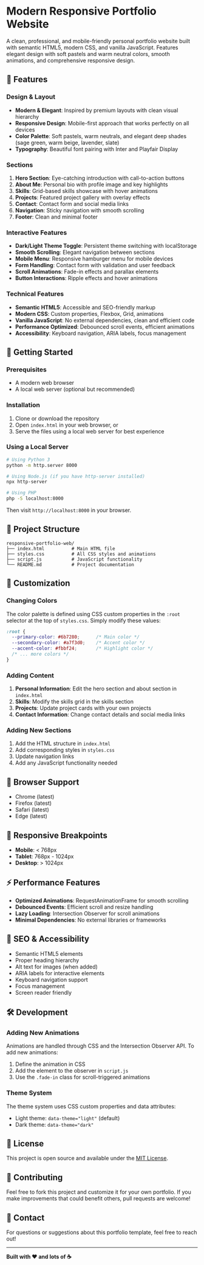 # Modern Responsive Portfolio Website

A clean, professional, and mobile-friendly personal portfolio website built with semantic HTML5, modern CSS, and vanilla JavaScript. Features elegant design with soft pastels and warm neutral colors, smooth animations, and comprehensive responsive design.

## 🌟 Features

### Design & Layout
- **Modern & Elegant**: Inspired by premium layouts with clean visual hierarchy
- **Responsive Design**: Mobile-first approach that works perfectly on all devices
- **Color Palette**: Soft pastels, warm neutrals, and elegant deep shades (sage green, warm beige, lavender, slate)
- **Typography**: Beautiful font pairing with Inter and Playfair Display

### Sections
1. **Hero Section**: Eye-catching introduction with call-to-action buttons
2. **About Me**: Personal bio with profile image and key highlights
3. **Skills**: Grid-based skills showcase with hover animations
4. **Projects**: Featured project gallery with overlay effects
5. **Contact**: Contact form and social media links
6. **Navigation**: Sticky navigation with smooth scrolling
7. **Footer**: Clean and minimal footer

### Interactive Features
- **Dark/Light Theme Toggle**: Persistent theme switching with localStorage
- **Smooth Scrolling**: Elegant navigation between sections
- **Mobile Menu**: Responsive hamburger menu for mobile devices
- **Form Handling**: Contact form with validation and user feedback
- **Scroll Animations**: Fade-in effects and parallax elements
- **Button Interactions**: Ripple effects and hover animations

### Technical Features
- **Semantic HTML5**: Accessible and SEO-friendly markup
- **Modern CSS**: Custom properties, Flexbox, Grid, animations
- **Vanilla JavaScript**: No external dependencies, clean and efficient code
- **Performance Optimized**: Debounced scroll events, efficient animations
- **Accessibility**: Keyboard navigation, ARIA labels, focus management

## 🚀 Getting Started

### Prerequisites
- A modern web browser
- A local web server (optional but recommended)

### Installation
1. Clone or download the repository
2. Open `index.html` in your web browser, or
3. Serve the files using a local web server for best experience

### Using a Local Server
```bash
# Using Python 3
python -m http.server 8000

# Using Node.js (if you have http-server installed)
npx http-server

# Using PHP
php -S localhost:8000
```

Then visit `http://localhost:8000` in your browser.

## 📁 Project Structure

```
responsive-portfolio-web/
├── index.html          # Main HTML file
├── styles.css          # All CSS styles and animations
├── script.js           # JavaScript functionality
└── README.md           # Project documentation
```

## 🎨 Customization

### Changing Colors
The color palette is defined using CSS custom properties in the `:root` selector at the top of `styles.css`. Simply modify these values:

```css
:root {
  --primary-color: #6b7280;      /* Main color */
  --secondary-color: #a7f3d0;    /* Accent color */
  --accent-color: #fbbf24;       /* Highlight color */
  /* ... more colors */
}
```

### Adding Content
1. **Personal Information**: Edit the hero section and about section in `index.html`
2. **Skills**: Modify the skills grid in the skills section
3. **Projects**: Update project cards with your own projects
4. **Contact Information**: Change contact details and social media links

### Adding New Sections
1. Add the HTML structure in `index.html`
2. Add corresponding styles in `styles.css`
3. Update navigation links
4. Add any JavaScript functionality needed

## 🔧 Browser Support

- Chrome (latest)
- Firefox (latest)
- Safari (latest)
- Edge (latest)

## 📱 Responsive Breakpoints

- **Mobile**: < 768px
- **Tablet**: 768px - 1024px
- **Desktop**: > 1024px

## ⚡ Performance Features

- **Optimized Animations**: RequestAnimationFrame for smooth scrolling
- **Debounced Events**: Efficient scroll and resize handling
- **Lazy Loading**: Intersection Observer for scroll animations
- **Minimal Dependencies**: No external libraries or frameworks

## 🎯 SEO & Accessibility

- Semantic HTML5 elements
- Proper heading hierarchy
- Alt text for images (when added)
- ARIA labels for interactive elements
- Keyboard navigation support
- Focus management
- Screen reader friendly

## 🛠️ Development

### Adding New Animations
Animations are handled through CSS and the Intersection Observer API. To add new animations:

1. Define the animation in CSS
2. Add the element to the observer in `script.js`
3. Use the `.fade-in` class for scroll-triggered animations

### Theme System
The theme system uses CSS custom properties and data attributes:
- Light theme: `data-theme="light"` (default)
- Dark theme: `data-theme="dark"`

## 📄 License

This project is open source and available under the [MIT License](LICENSE).

## 🤝 Contributing

Feel free to fork this project and customize it for your own portfolio. If you make improvements that could benefit others, pull requests are welcome!

## 📧 Contact

For questions or suggestions about this portfolio template, feel free to reach out!

---

**Built with ❤️ and lots of ☕**